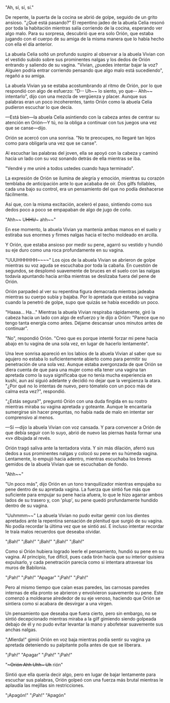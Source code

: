 
"Ah, sí, sí, sí."

De repente, la puerta de la cocina se abrió de golpe, seguido de un grito ansioso. "¿Qué está pasando?" El repentino jadeo de la abuela Celia resonó por toda la habitación mientras salía corriendo de la cocina, esperando ver algo malo. Para su sorpresa, descubrió que era solo Orión, que estaba jugando con el cuerpo de su amiga de la misma manera que lo había hecho con ella el día anterior.

La abuela Celia soltó un profundo suspiro al observar a la abuela Vivian con el vestido subido sobre sus prominentes nalgas y los dedos de Orión entrando y saliendo de su vagina. "Vivian, ¿puedes intentar bajar la voz? Alguien podría entrar corriendo pensando que algo malo está sucediendo", regañó a su amiga.

La abuela Vivian ya se estaba acostumbrando al ritmo de Orión, por lo que respondió con algo de esfuerzo: "D-- Uh~~ lo siento, yo que-- Ahh~~ intentarlo", dijo con una mezcla de vergüenza y placer. Aunque sus palabras eran un poco incoherentes, tanto Orión como la abuela Celia pudieron escuchar lo que decía.

—Está bien—la abuela Celia asintiendo con la cabeza antes de centrar su atención en Orión—Y tú, no la obliga a continuar con tus juegos una vez que se canse—dijo.

Orión se acercó con una sonrisa. "No te preocupes, no llegaré tan lejos como para obligarla una vez que se canse".

Al escuchar las palabras del joven, ella se apoyó con la cabeza y caminó hacia un lado con su voz sonando detrás de ella mientras se iba.

"Vendré y me uniré a todos ustedes cuando haya terminado".

La expresión de Orión se ilumina de alegría y emoción, mientras su corazón temblaba de anticipación ante lo que acababa de oír. Dos gilfs follables, cada una bajo su control, era un pensamiento del que no podía deshacerse fácilmente.

Así que, con la misma excitación, aceleró el paso, sintiendo como sus dedos poco a poco se empapaban de algo de jugo de coño.

"Ahh~~ U~~HHU~~~ ahh~~"

En ese momento, la abuela Vivian ya mantenía ambas manos en el suelo y estiraba sus enormes y firmes nalgas hacia el techo moldeado en arcilla.

Y Orión, que estaba ansioso por medir su pene, agarró su vestido y hundió su eje duro como una roca profundamente en su vagina.

"UUUHHHHHH~~~~" Los ojos de la abuela Vivian se abrieron de golpe mientras su voz aguda se escuchaba por toda la cabaña. En cuestión de segundos, se desplomó suavemente de bruces en el suelo con las nalgas todavía apuntando hacia arriba mientras se deslizaba fuera del pene de Orión.

Orión parpadeó al ver su repentina figura demacrada mientras jadeaba mientras su cuerpo subía y bajaba. Por lo apretada que estaba su vagina cuando la penetró de golpe, supo que quizás se había excedido un poco.

"Haaaa… Ha..." Mientras la abuela Vivian respiraba rápidamente, giró la cabeza hacia un lado con algo de esfuerzo y le dijo a Orión: "Parece que no tengo tanta energía como antes. Déjame descansar unos minutos antes de continuar".

"No", respondió Orión. "Creo que es porque intenté forzar mi pene hacia abajo en tu vagina de una sola vez, en lugar de hacerlo lentamente".

Una leve sonrisa apareció en los labios de la abuela Vivian al saber que su agujero no estaba lo suficientemente abierto como para permitir su penetración de una sola vez. Aunque estaba avergonzada de que Orión se diera cuenta de que para una mujer como ella tener una vagina tan apretada como la suya significaba que no tenía mucha experiencia en kushi, aun así siguió adelante y decidió no dejar que la vergüenza la atara. "¿Por qué no lo intentas de nuevo, pero tómatelo con un poco más de calma esta vez?", respondió.

"¿Estás segura?", preguntó Orión con una duda fingida en su rostro mientras miraba su vagina apretada y goteante. Aunque le encantaría sumergirse sin hacer preguntas, no había nada de malo en intentar ser comprensivo al menos.

—Sí —dijo la abuela Vivian con voz cansada. Y para convencer a Orión de que debía seguir con lo suyo, abrió de nuevo las piernas hasta formar una «v» dibujada al revés.

Orión tragó saliva ante la tentadora vista. Y sin más dilación, aferró sus dedos a sus prominentes nalgas y colocó su pene en su húmeda vagina. Lentamente, lo empujó hacia adentro, mientras escuchaba los breves gemidos de la abuela Vivian que se escuchaban de fondo.

"Ahh~~"

"Un poco más", dijo Orión en un tono tranquilizador mientras empujaba su pene dentro de su apretada vagina. La fuerza que sintió fue más que suficiente para empujar su pene hacia afuera, lo que le hizo agarrar ambos lados de su trasero y, con 'plup', su pene quedó profundamente hundido dentro de su vagina.

"Uuhmmm~~" La abuela Vivian no pudo evitar gemir con los dientes apretados ante la repentina sensación de plenitud que surgió de su vagina. No podía recordar la última vez que se sintió así. E incluso intentar recordar le traía malos recuerdos que deseaba olvidar.

"¡Bah!" "¡Bah!" "¡Bah!" "¡Bah!" "¡Bah!"

Como si Orión hubiera logrado leerle el pensamiento, hundió su pene en su vagina. Al principio, fue difícil, pues cada tirón hacía que su interior quisiera expulsarlo, y cada penetración parecía como si intentara atravesar los muros de Babilonia.

"¡Pah!" "¡Pah!" "Apagar" "¡Pah!" "¡Pah!"

Pero al mismo tiempo que caían esas paredes, las carnosas paredes internas de ella pronto se abrieron y envolvieron suavemente su pene. Este comenzó a moldearse alrededor de su eje venoso, haciendo que Orión se sintiera como si acabara de desvirgar a una virgen.

Un pensamiento que deseaba que fuera cierto, pero sin embargo, no se sintió decepcionado mientras miraba a la gilf gimiendo siendo golpeada debajo de él y no pudo evitar levantar la mano y abofetear suavemente sus anchas nalgas.

"¡Mierda!" gimió Orión en voz baja mientras podía sentir su vagina ya apretada deteniendo su palpitante polla antes de que se liberara.

"¡Pah!" "Apagar" "¡Pah!" "¡Pah!"

"~~~Orión ~~Ahh~~ Uhh~ Uh~~ rión"

Sintió que ella quería decir algo, pero en lugar de bajar lentamente para escuchar sus palabras, Orión golpeó con una fuerza más brutal mientras le aplaudía las mejillas sin restricciones.

"¡Apagón!" "¡Pah!" "Apagón"